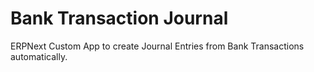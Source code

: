 # Bank Transaction Journal

ERPNext Custom App to create Journal Entries from Bank Transactions automatically.